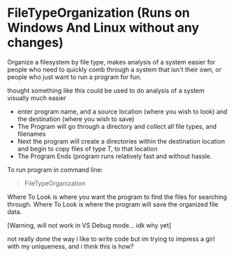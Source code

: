 # FileTypeOrganization (Runs on Windows And Linux without any changes)
Organize a filesystem by file type, makes analysis of a system easier for people who need to quickly comb through a system that isn't their own, or people who just want to run a program for fun. 

thought something like this could be used to do analysis of a system visually much easier

- enter program name, and a source location (where you wish to look) and the destination (where you wish to save)
- The Program will go through a directory and collect all file types, and filenames
- Next the program will create a directories within the destination location and begin to copy files of type T, to that location
- The Program Ends (program runs relatively fast and without hassle. 

To run program in command line: 
> FileTypeOrganization <whereToLook> <WhereToSave>

Where To Look is where you want the program to find the files for searching through.
Where To Look is where the program will save the organized file data. 

[Warning, will not work in VS Debug mode... idk why yet]


not really done the way i like to write code but im trying to impress a girl with my uniqueness, and i think this is how?
